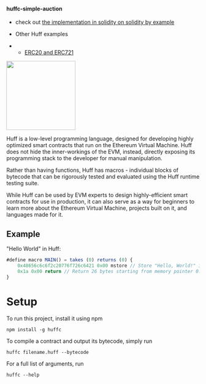 #### huffc-simple-auction
- check out [the implementation in solidity on solidity by example](https://docs.soliditylang.org/en/v0.8.14/solidity-by-example.html#simple-open-auction)

- Other Huff examples
- - [ERC20 and ERC721](https://github.com/huff-language/huff-examples)

<img src="https://i.imgur.com/I9IkxuW.png" height="180">

Huff is a low-level programming language, designed for developing highly optimized smart contracts that run on the Ethereum Virtual Machine. Huff does not hide the inner-workings of the EVM, instead, directly exposing its programming stack to the developer for manual manipulation.

Rather than having functions, Huff has macros - individual blocks of bytecode that can be rigorously tested and evaluated using the Huff runtime testing suite.

While Huff can be used by EVM experts to design highly-efficient smart contracts for use in production, it can also serve as a way for beginners to learn more about the Ethereum Virtual Machine, projects built on it, and languages made for it.

## Example

"Hello World" in Huff:

```js
#define macro MAIN() = takes (0) returns (0) {
    0x48656c6c6f2c20776f726c6421 0x00 mstore // Store "Hello, World!" in memory.
    0x1a 0x00 return // Return 26 bytes starting from memory pointer 0.
}
```

# Setup

To run this project, install it using npm

```
npm install -g huffc
```

To compile a contract and output its bytecode, simply run

```
huffc filename.huff --bytecode
```

For a full list of arguments, run

```
huffc --help
```
